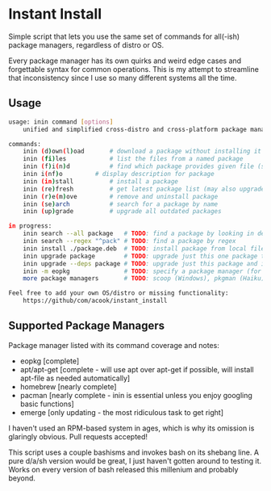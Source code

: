 Instant Install
===============

Simple script that lets you use the same set of commands for all(-ish) package managers, regardless of distro or OS.

Every package manager has its own quirks and weird edge cases and forgettable syntax for common operations. This is my attempt to streamline that inconsistency since I use so many different systems all the time.

Usage
-----

~~~sh
usage: inin command [options]
	unified and simplified cross-distro and cross-platform package management

commands:
	inin (d)own(l)oad		# download a package without installing it
	inin (fi)les			# list the files from a named package
	inin (f)i(n)d			# find which package provides given file (some can only search installed packages)
	inin i(nf)o			# display description for package
	inin (in)stall			# install a package
	inin (re)fresh			# get latest package list (may also upgrade package manager itself)
	inin (r)e(m)ove			# remove and uninstall package
	inin (se)arch			# search for a package by name
	inin (up)grade			# upgrade all outdated packages

in progress:
	inin search --all package   # TODO: find a package by looking in description and tag fields as well
	inin search --regex "^pack" # TODO: find a package by regex
	inin install ./package.deb  # TODO: install package from local file
	inin upgrade package        # TODO: upgrade just this one package to the latest without touching depdendencies
	inin upgrade --deps package # TODO: upgrade just this package and its dependencies
	inin -m eopkg               # TODO: specify a package manager (for when multiple are available)
	more package managers       # TODO: scoop (Windows), pkgman (Haiku), others...

Feel free to add your own OS/distro or missing functionality:
	https://github/com/acook/instant_install
~~~

Supported Package Managers
--------------------------

Package manager listed with its command coverage and notes:

- eopkg [complete]
- apt/apt-get [complete - will use apt over apt-get if possible, will install apt-file as needed automatically]
- homebrew [nearly complete]
- pacman [nearly complete - inin is essential unless you enjoy googling basic functions]
- emerge [only updating - the most ridiculous task to get right]

I haven't used an RPM-based system in ages, which is why its omission is glaringly obvious. Pull requests accepted!

This script uses a couple bashisms and invokes bash on its shebang line. A pure d/a/sh version would be great, I just haven't gotten around to testing it. Works on every version of bash released this millenium and probably beyond.
